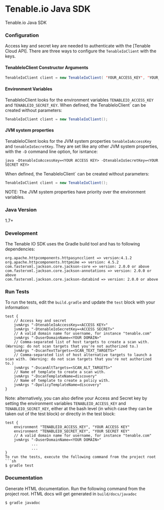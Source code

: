 # Tenable.io Java SDK
Tenable.io Java SDK

### Configuration
Access key and secret key are needed to authenticate with the [Tenable Cloud API]. There are three ways to configure the `TenableIoClient` with the keys.

#### TenableIoClient Constructor Arguments
```java
TenableIoClient client = new TenableIoClient( 'YOUR_ACCESS_KEY', 'YOUR_SECRET_KEY' );
```

#### Environment Variables
TenableIoClient looks for the environment variables `TENABLEIO_ACCESS_KEY` and `TENABLEIO_SECRET_KEY`. When defined, the TenableIoClient` can be created without parameters:
```java
TenableIoClient client = new TenableIoClient();
```

#### JVM system properties
TenableIoClient looks for the JVM system properties `tenableIoAccessKey` and `tenableIoSecretKey`. They are set like any other JVM system properties, with the `-D` command line option, for isntance:
```aidl
java -DtenableIoAccessKey=<YOUR ACCESS KEY> -DtenableIoSecretKey=<YOUR SECRET KEY>
```
When defined, the TenableIoClient` can be created without parameters:
```java
TenableIoClient client = new TenableIoClient();
```
NOTE: The JVM system properties have priority over the environment variables.

### Java Version
1.7+

### Development
The Tenable IO SDK uses the Gradle build tool and has to following dependencies:
```
org.apache.httpcomponents.httpasyncclient => version:4.1.2
org.apache.httpcomponents.httpmime => version: 4.5.2
com.fasterxml.jackson.core.jackson-core => version: 2.0.0 or above
com.fasterxml.jackson.core.jackson-annotations => version: 2.0.0 or above
com.fasterxml.jackson.core.jackson-databind => version: 2.0.0 or above
```

### Run Tests
To run the tests, edit the `build.gradle` and update the `test` block with your information:
```aidl
test {
    // Access key and secret
    jvmArgs "-DtenableIoAccessKey=<ACCESS KEY>"
    jvmArgs "-DtenableIoSecretKey=<ACCESS SECRET>"
    // A valid domain name for username, for instance "tenable.com"
    jvmArgs "-DuserDomainName=<YOUR DOMAIN>"
    // Comma-separated list of host targets to create a scan with. (Warning: do not scan targets that you're not authorized to.)
    jvmArgs "-DscanTextTargets=<SCAN_TEXT_TARGETS>"
    // Comma-separated list of host alternative targets to launch a scan with. (Warning: do not scan targets that you're not authorized to.)
    jvmArgs "-DscanAltTargets=<SCAN_ALT_TARGETS>"
    // Name of template to create a scan with.
    jvmArgs "-DscanTemplateName=discovery"
    // Name of template to create a policy with.
    jvmArgs "-DpolicyTemplateName=discovery"
}
```

Note: alternatively, you can also define your Access and Secret key by setting the environment variables `TENABLEIO_ACCESS_KEY` and `TENABLEIO_SECRET_KEY`, either at the bash level (in which case they can be taken out of the test block) or directly in the test block:
```aidl
test {
    environment "TENABLEIO_ACCESS_KEY", "YOUR ACCESS KEY"
    environment "TENABLEIO_SECRET_KEY", "YOUR SECRET KEY"
    // A valid domain name for username, for instance "tenable.com"
    jvmArgs "-DuserDomainName=<YOUR DOMAIN>"
            ...
            ...
}
To run the tests, execute the following command from the project root
```sh
$ gradle test
```
### Documentation
Generate HTML documentation. Run the following command from the project root. HTML docs will get generated in `build/docs/javadoc`
```sh
$ gradle javadoc
```

